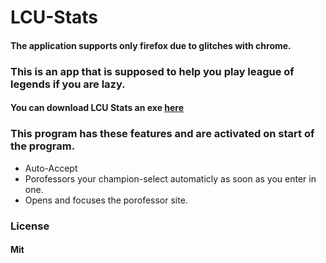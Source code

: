 # LCU-Stats

#### The application supports only firefox due to glitches with chrome.

### This is an app that is supposed to help you play league of legends if you are lazy.

#### You can download LCU Stats an exe [here](https://github.com/zquaa/LCU-Stats/releases)


### This program has these features and are activated on start of the program.
* Auto-Accept
* Porofessors your champion-select automaticly as soon as you enter in one.
* Opens and focuses the porofessor site.


### License
#### Mit
